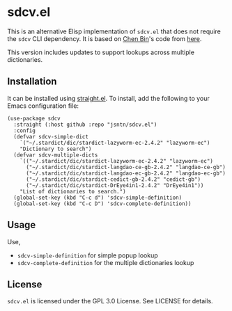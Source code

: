 # sdcv.el

This is an alternative Elisp implementation of `sdcv.el` that does not require the `sdcv` CLI dependency. It is based on [Chen Bin](https://github.com/redguardtoo)'s code from [here](https://github.com/redguardtoo/emacs.d/blob/be57e47c974015bb4623b1d32f41fed5b126d229/lisp/init-dictionary.el).

This version includes updates to support lookups across multiple dictionaries.

## Installation

It can be installed using [straight.el](https://github.com/radian-software/straight.el). To install, add the following to your Emacs configuration file:

```emacs
(use-package sdcv
  :straight (:host github :repo "jsntn/sdcv.el")
  :config
  (defvar sdcv-simple-dict
    `("~/.stardict/dic/stardict-lazyworm-ec-2.4.2" "lazyworm-ec")
    "Dictionary to search")
  (defvar sdcv-multiple-dicts
    `(("~/.stardict/dic/stardict-lazyworm-ec-2.4.2" "lazyworm-ec")
      ("~/.stardict/dic/stardict-langdao-ce-gb-2.4.2" "langdao-ce-gb")
      ("~/.stardict/dic/stardict-langdao-ec-gb-2.4.2" "langdao-ec-gb")
      ("~/.stardict/dic/stardict-cedict-gb-2.4.2" "cedict-gb")
      ("~/.stardict/dic/stardict-DrEye4in1-2.4.2" "DrEye4in1"))
    "List of dictionaries to search.")
  (global-set-key (kbd "C-c d") 'sdcv-simple-definition)
  (global-set-key (kbd "C-c D") 'sdcv-complete-definition))
```

## Usage

Use,

- `sdcv-simple-definition` for simple popup lookup
- `sdcv-complete-definition` for the multiple dictionaries lookup

## License

`sdcv.el` is licensed under the GPL 3.0 License. See LICENSE for details.
